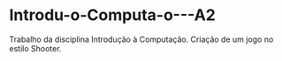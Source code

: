 # Introdu-o-Computa-o---A2
Trabalho da disciplina Introdução à Computação. Criação de um jogo no estilo Shooter.
